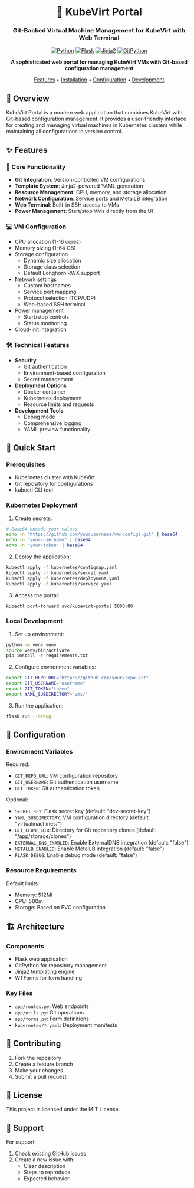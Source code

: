 <div align="center">

# 🚀 KubeVirt Portal

### Git-Backed Virtual Machine Management for KubeVirt with Web Terminal

[![Python](https://img.shields.io/badge/python-v3.9+-blue.svg)](https://www.python.org/)
[![Flask](https://img.shields.io/badge/flask-v2.3.3-green.svg)](https://flask.palletsprojects.com/)
[![Jinja2](https://img.shields.io/badge/jinja2-v3.0.0+-red.svg)](https://jinja.palletsprojects.com/)
[![GitPython](https://img.shields.io/badge/gitpython-v3.1.40-orange.svg)](https://gitpython.readthedocs.io/)

<p align="center">
  <strong>A sophisticated web portal for managing KubeVirt VMs with Git-based configuration management</strong>
</p>

[Features](#-features) •
[Installation](#-installation) •
[Configuration](#-configuration) •
[Development](#-development)

</div>

## 🌟 Overview

KubeVirt Portal is a modern web application that combines KubeVirt with Git-based configuration management. It provides a user-friendly interface for creating and managing virtual machines in Kubernetes clusters while maintaining all configurations in version control.

## ✨ Features

### 🔧 Core Functionality
- **Git Integration**: Version-controlled VM configurations
- **Template System**: Jinja2-powered YAML generation
- **Resource Management**: CPU, memory, and storage allocation
- **Network Configuration**: Service ports and MetalLB integration
- **Web Terminal**: Built-in SSH access to VMs
- **Power Management**: Start/stop VMs directly from the UI

### 💻 VM Configuration
- CPU allocation (1-16 cores)
- Memory sizing (1-64 GB)
- Storage configuration
  - Dynamic size allocation
  - Storage class selection
  - Default Longhorn RWX support
- Network settings
  - Custom hostnames
  - Service port mapping
  - Protocol selection (TCP/UDP)
  - Web-based SSH terminal
- Power management
  - Start/stop controls
  - Status monitoring
- Cloud-init integration

### 🛠 Technical Features
- **Security**
  - Git authentication
  - Environment-based configuration
  - Secret management
- **Deployment Options**
  - Docker container
  - Kubernetes deployment
  - Resource limits and requests
- **Development Tools**
  - Debug mode
  - Comprehensive logging
  - YAML preview functionality

## 🚀 Quick Start

### Prerequisites
- Kubernetes cluster with KubeVirt
- Git repository for configurations
- kubectl CLI tool

### Kubernetes Deployment

1. Create secrets:
```bash
# Base64 encode your values
echo -n "https://github.com/yourusername/vm-configs.git" | base64
echo -n "your-username" | base64
echo -n "your-token" | base64
```

2. Deploy the application:
```bash
kubectl apply -f kubernetes/configmap.yaml
kubectl apply -f kubernetes/secret.yaml
kubectl apply -f kubernetes/deployment.yaml
kubectl apply -f kubernetes/service.yaml
```

3. Access the portal:
```bash
kubectl port-forward svc/kubevirt-portal 5000:80
```

### Local Development

1. Set up environment:
```bash
python -m venv venv
source venv/bin/activate
pip install -r requirements.txt
```

2. Configure environment variables:
```bash
export GIT_REPO_URL="https://github.com/your/repo.git"
export GIT_USERNAME="username"
export GIT_TOKEN="token"
export YAML_SUBDIRECTORY="vms/"
```

3. Run the application:
```bash
flask run --debug
```

## 🔧 Configuration

### Environment Variables

Required:
- `GIT_REPO_URL`: VM configuration repository
- `GIT_USERNAME`: Git authentication username
- `GIT_TOKEN`: Git authentication token

Optional:
- `SECRET_KEY`: Flask secret key (default: "dev-secret-key")
- `YAML_SUBDIRECTORY`: VM configuration directory (default: "virtualmachines/")
- `GIT_CLONE_DIR`: Directory for Git repository clones (default: "/app/storage/clones")
- `EXTERNAL_DNS_ENABLED`: Enable ExternalDNS integration (default: "false")
- `METALLB_ENABLED`: Enable MetalLB integration (default: "false")
- `FLASK_DEBUG`: Enable debug mode (default: "false")

### Resource Requirements

Default limits:
- Memory: 512Mi
- CPU: 500m
- Storage: Based on PVC configuration

## 🏗 Architecture

### Components
- Flask web application
- GitPython for repository management
- Jinja2 templating engine
- WTForms for form handling

### Key Files
- `app/routes.py`: Web endpoints
- `app/utils.py`: Git operations
- `app/forms.py`: Form definitions
- `kubernetes/*.yaml`: Deployment manifests

## 🤝 Contributing

1. Fork the repository
2. Create a feature branch
3. Make your changes
4. Submit a pull request

## 📝 License

This project is licensed under the MIT License.

## 💬 Support

For support:
1. Check existing GitHub issues
2. Create a new issue with:
   - Clear description
   - Steps to reproduce
   - Expected behavior
